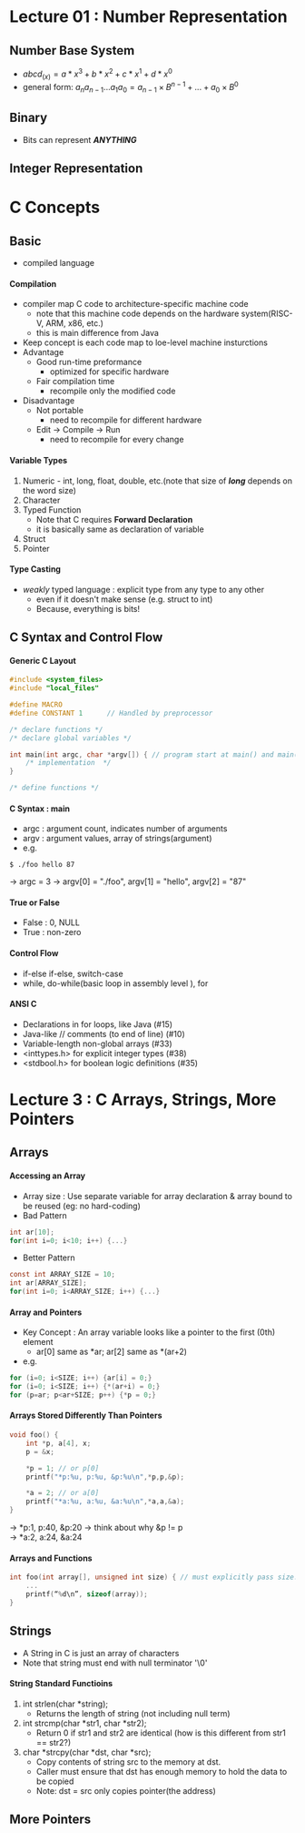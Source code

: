 # Lecture 01 : Number Representation

## Number Base System
- $abcd_{(x)} = a * x^3 + b * x^2 + c * x^1 + d * x^0$
- general form: $a_n a_{n-1} ... a_1 a_0 = a_{n-1} \times B^{n-1} + ... + a_{0} \times B^{0}$ 

## Binary
- Bits can represent ***ANYTHING***

## Integer Representation

# C Concepts

## Basic 
- compiled language

#### Compilation
- compiler map C code to architecture-specific machine code
  - note that this machine code depends on the hardware system(RISC-V, ARM, x86, etc.)
  - this is main difference from Java
- Keep concept is each code map to loe-level machine insturctions
- Advantage
  - Good run-time preformance
    - optimized for specific hardware
  - Fair compilation time
    - recompile only the modified code
- Disadvantage
  - Not portable
    - need to recompile for different hardware
  - Edit &rarr; Compile &rarr; Run
    - need to recompile for every change
#### Variable Types
1. Numeric - int, long, float, double, etc.(note that size of ***long*** depends on the word size)
2. Character
3. Typed Function
   - Note that C requires **Forward Declaration**
   - it is basically same as declaration of variable
4. Struct
5. Pointer

#### Type Casting
- *weakly* typed language : explicit type from any type to any other
  - even if it doesn't make sense (e.g. struct to int)
  - Because, everything is bits!
## C Syntax and Control Flow

#### Generic C Layout
```c
#include <system_files>
#include "local_files"

#define MACRO
#define CONSTANT 1      // Handled by preprocessor

/* declare functions */
/* declare global variables */

int main(int argc, char *argv[]) { // program start at main() and main() must return int(program exit status)
    /* implementation  */
}

/* define functions */
```

#### C Syntax : main
- argc : argument count, indicates number of arguments
- argv : argument values, array of strings(argument)
- e.g. 
```shell
$ ./foo hello 87
```
&rarr; argc = 3
&rarr; argv[0] = "./foo", argv[1] = "hello", argv[2] = "87"

#### True or False
- False : 0, NULL
- True : non-zero

#### Control Flow
- if-else if-else, switch-case
- while, do-while(basic loop in assembly level ), for

#### ANSI C 
- Declarations in for loops, like Java (#15)
- Java-like // comments (to end of line) (#10)
- Variable-length non-global arrays (#33)
- <inttypes.h> for explicit integer types (#38)
- <stdbool.h> for boolean logic definitions (#35)

# Lecture 3 : C Arrays, Strings, More Pointers

## Arrays

#### Accessing an Array
- Array size : Use separate variable for array declaration &  array bound to be reused (eg: no hard-coding)
- Bad Pattern
```c 
int ar[10];
for(int i=0; i<10; i++) {...}
```
- Better Pattern
```c
const int ARRAY_SIZE = 10;
int ar[ARRAY_SIZE];
for(int i=0; i<ARRAY_SIZE; i++) {...}
```

#### Array and Pointers
- Key Concept : An array variable looks like a pointer to the first (0th) element
  - ar[0] same as *ar; ar[2] same as *(ar+2)
- e.g.
```c
for (i=0; i<SIZE; i++) {ar[i] = 0;}
for (i=0; i<SIZE; i++) {*(ar+i) = 0;}
for (p=ar; p<ar+SIZE; p++) {*p = 0;}
```

#### Arrays Stored Differently Than Pointers
```c
void foo() {
    int *p, a[4], x;
    p = &x;

    *p = 1; // or p[0]
    printf("*p:%u, p:%u, &p:%u\n",*p,p,&p);

    *a = 2; // or a[0]
    printf("*a:%u, a:%u, &a:%u\n",*a,a,&a);
}
```
&rarr; *p:1, p:40, &p:20 &rarr; think about why &p != p<br> 
&rarr; *a:2, a:24, &a:24

#### Arrays and Functions
```c
int foo(int array[], unsigned int size) { // must explicitly pass size!
    ...
    printf(“%d\n”, sizeof(array));
}
```

## Strings
- A String in C is just an array of characters
- Note that string must end with null terminator '\0'

#### String Standard Functioins
1. int strlen(char *string);
   - Returns the length of string (not including null term)
2. int strcmp(char *str1, char *str2);
   - Return 0 if str1 and str2 are identical (how is this  different from str1 == str2?)
3. char *strcpy(char *dst, char *src);
   - Copy contents of string src to the memory at dst.  
   - Caller must ensure that dst has enough memory to hold the data to be copied
   - Note: dst = src only copies pointer(the address)

## More Pointers
